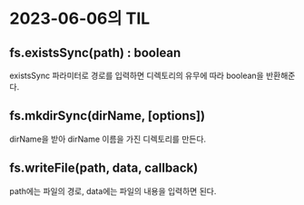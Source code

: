 # 2023-06-06의 TIL

## fs.existsSync(path) : boolean

existsSync 파라미터로 경로를 입력하면 디렉토리의 유무에 따라 boolean을 반환해준다.

## fs.mkdirSync(dirName, [options])

dirName을 받아 dirName 이름을 가진 디렉토리를 만든다.

## fs.writeFile(path, data, callback)

path에는 파일의 경로, data에는 파일의 내용을 입력하면 된다.
